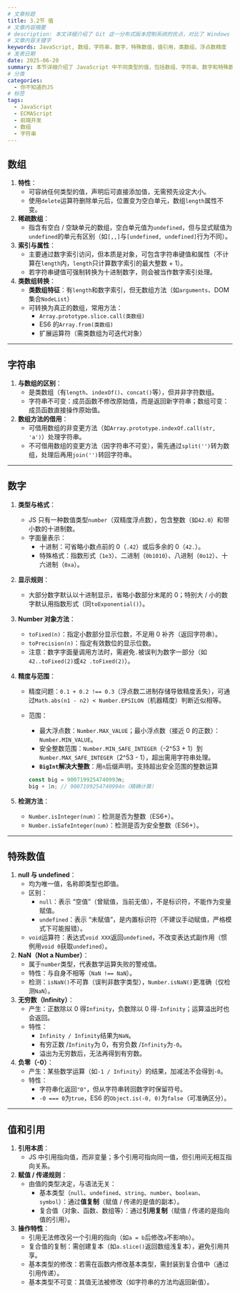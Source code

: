 ```yaml
---
# 文章标题
title: 3.2节 值
# 文章内容摘要
# description: 本文详细介绍了 Git 这一分布式版本控制系统的优点，对比了 Windows 与 macOS/Linux 系统下的常用命令，讲解了 vim 操作模式及常用命令，还阐述了 Git 的基本配置、特定项目配置和命令缩写设置等内容。
# 文章内容关键字
keywords: JavaScript, 数组，字符串，数字，特殊数值，值引用，类数组，浮点数精度
# 发表日期
date: 2025-06-20
summary: 本节详细介绍了 JavaScript 中不同类型的值，包括数组、字符串、数字和特殊数值，以及它们的一些特性和操作方法。同时，还讨论了值与引用的区别，以及如何处理类数组和浮点数精度问题。
# 分类
categories:
  - 你不知道的JS
# 标签
tags:
  - JavaScript
  - ECMAScript
  - 前端开发
  - 数组
  - 字符串
---
```


## 数组

1. **特性**：
   - 可容纳任何类型的值，声明后可直接添加值，无需预先设定大小。
   - 使用`delete`运算符删除单元后，位置变为空白单元，数组`length`属性不变。
2. **稀疏数组**：
   - 指含有空白 / 空缺单元的数组，空白单元值为`undefined`，但与显式赋值为`undefined`的单元有区别（如`[,,]`与`[undefined, undefined]`行为不同）。
3. **索引与属性**：
   - 主要通过数字索引访问，但本质是对象，可包含字符串键值和属性（不计算在`length`内，`length`只计算数字索引的最大整数 + 1）。
   - 若字符串键值可强制转换为十进制数字，则会被当作数字索引处理。
4. **类数组转换**：
   - **类数组特征**：有`length`和数字索引，但无数组方法（如`arguments`、DOM 集合`NodeList`）
   - 可转换为真正的数组，常用方法：
     - `Array.prototype.slice.call(类数组)`
     - ES6 的`Array.from(类数组)`
     - 扩展运算符（需类数组为可迭代对象）

---

## 字符串

1. **与数组的区别**：
   - 是类数组（有`length`、`indexOf()`、`concat()`等），但并非字符数组。
   - 字符串不可变：成员函数不修改原始值，而是返回新字符串；数组可变：成员函数直接操作原始值。
2. **数组方法的借用**：
   - 可借用数组的非变更方法（如`Array.prototype.indexOf.call(str, 'a')`）处理字符串。
   - 不可借用数组的变更方法（因字符串不可变），需先通过`split('')`转为数组，处理后再用`join('')`转回字符串。

---

## 数字

1. **类型与格式**：
   - JS 只有一种数值类型`number`（双精度浮点数），包含整数（如`42.0`）和带小数的十进制数。
   - 字面量表示：
     - 十进制：可省略小数点前的 0（`.42`）或后多余的 0（`42.`）。
     - 特殊格式：指数形式（`1e3`）、二进制（`0b1010`）、八进制（`0o12`）、十六进制（`0xa`）。
2. **显示规则**：
   - 大部分数字默认以十进制显示，省略小数部分末尾的 0；特别大 / 小的数字默认用指数形式（同`toExponential()`）。
3. **Number 对象方法**：
   - `toFixed(n)`：指定小数部分显示位数，不足用 0 补齐（返回字符串）。
   - `toPrecision(n)`：指定有效数位的显示位数。
   - 注意：数字字面量调用方法时，需避免`.`被误判为数字一部分（如`42..toFixed(2)`或`42 .toFixed(2)`）。
4. **精度与范围**：

   - 精度问题：`0.1 + 0.2 !== 0.3`（浮点数二进制存储导致精度丢失），可通过`Math.abs(n1 - n2) < Number.EPSILON`（机器精度）判断近似相等。
   - 范围：

     - 最大浮点数：`Number.MAX_VALUE`；最小浮点数（接近 0 的正数）：`Number.MIN_VALUE`。
     - 安全整数范围：`Number.MIN_SAFE_INTEGER`（-2^53 + 1）到`Number.MAX_SAFE_INTEGER`（2^53 - 1），超出需用字符串处理。
     - **`BigInt`解决大整数**：用`n`后缀声明，支持超出安全范围的整数运算

     ```javascript
     const big = 9007199254740993n;
     big + 1n; // 9007199254740994n（精确计算）
     ```

5. **检测方法**：
   - `Number.isInteger(num)`：检测是否为整数（ES6+）。
   - `Number.isSafeInteger(num)`：检测是否为安全整数（ES6+）。

---

## 特殊数值

1. **null 与 undefined**：
   - 均为唯一值，名称即类型也即值。
   - 区别：
     - `null`：表示 “空值”（曾赋值，当前无值），不是标识符，不能作为变量赋值。
     - `undefined`：表示 “未赋值”，是内置标识符（不建议手动赋值，严格模式下可能报错）。
   - `void`运算符：表达式`void XXX`返回`undefined`，不改变表达式副作用（惯例用`void 0`获取`undefined`）。
2. **NaN（Not a Number）**：
   - 属于`number`类型，代表数学运算失败的警戒值。
   - 特性：与自身不相等（`NaN !== NaN`）。
   - 检测：`isNaN()`不可靠（误判非数字类型），`Number.isNaN()`更准确（仅检测`NaN`）。
3. **无穷数（Infinity）**：
   - 产生：正数除以 0 得`Infinity`，负数除以 0 得`-Infinity`；运算溢出时也会返回。
   - 特性：
     - `Infinity / Infinity`结果为`NaN`。
     - 有穷正数 /`Infinity`为 0，有穷负数 /`Infinity`为`-0`。
     - 溢出为无穷数后，无法再得到有穷数。
4. **负零（-0）**：
   - 产生：某些数学运算（如`-1 / Infinity`）的结果，加减法不会得到`-0`。
   - 特性：
     - 字符串化返回`"0"`，但从字符串转回数字时保留符号。
     - `-0 === 0`为`true`，ES6 的`Object.is(-0, 0)`为`false`（可准确区分）。

---

## 值和引用

1. **引用本质**：
   - JS 中引用指向值，而非变量；多个引用可指向同一值，但引用间无相互指向关系。
2. **赋值 / 传递规则**：
   - 由值的类型决定，与语法无关：
     - 基本类型（`null`、`undefined`、`string`、`number`、`boolean`、`symbol`）：通过**值复制**（赋值 / 传递的是值的副本）。
     - 复合值（对象、函数、数组等）：通过**引用复制**（赋值 / 传递的是指向值的引用）。
3. **操作特性**：
   - 引用无法修改另一个引用的指向（如`a = b`后修改`a`不影响`b`）。
   - 复合值的复制：需创建复本（如`a.slice()`返回数组浅复本），避免引用共享。
   - 基本类型的修改：若需在函数内修改基本类型，需封装到复合值中（通过引用传递）。
   - 基本类型不可变：其值无法被修改（如字符串的方法均返回新值）。
